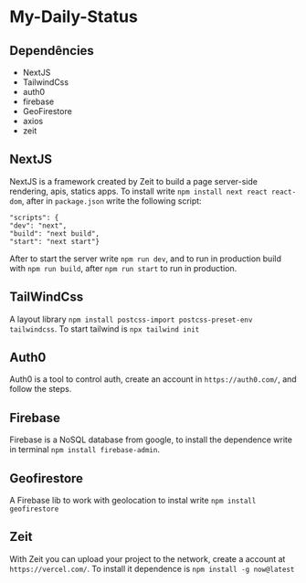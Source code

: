 # My-Daily-Status

## Dependêncies 
- NextJS
- TailwindCss
- auth0
- firebase
- GeoFirestore
- axios
- zeit

## NextJS
NextJS is a framework created by Zeit to build a page server-side rendering, apis, statics apps. To install write `npm install next react react-dom`, after in `package.json` write the following script: 
    
    "scripts": {
    "dev": "next",
    "build": "next build",
    "start": "next start"}

After to start the server write `npm run dev`, and to run in production build with `npm run build`, after `npm run start` to run in production.

## TailWindCss
A layout library `npm install postcss-import postcss-preset-env tailwindcss`. To start tailwind is `npx tailwind init`

## Auth0
Auth0 is a tool to control auth, create an account in `https://auth0.com/`, and follow the steps.

## Firebase
Firebase is a NoSQL database from google, to install the dependence write in terminal `npm install firebase-admin`.

## Geofirestore
A Firebase lib to work with geolocation to instal write `npm install geofirestore`

## Zeit 
With Zeit you can upload your project to the network, create a account at `https://vercel.com/`. To install it dependence is `npm install -g now@latest`